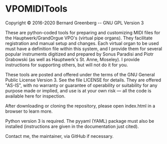 # VPOMIDITools

Copyright © 2016-2020 Bernard Greenberg -- GNU GPL Version 3

These are python-coded tools for preparing and customizing MIDI files for the Hauptwerk/GrandOrgue VPO's (virtual pipe organs). They facilitate registration and manual setup and changes. Each virtual organ to be used must have a definition file within this system, and I provide them for several popular instruments digitized and prepared by Sonus Paradisi and Piotr Grabowski (as well as Hauptwerk's St. Anne, Moseley).  I provide instructions for supporting others, but will not do it for you.

These tools are posted and offered under the terms of the GNU General Public License Version 3. See the file LICENSE for details. They are offered "AS-IS", with no warranty or guarantee of operability or suitability for any purpose made or implied, and use is at your own risk — all the code is available here for inspection.

After downloading or cloning the repository, please open index.html in a browser to learn more.

Python version 3 is required.  The pyyaml (YAML) package must also be installed (instructions are given in the documentation just cited).

Contact me, the maintainer, via GitHub if necessary.

